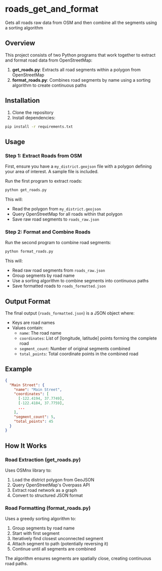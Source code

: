 # roads_get_and_format

Gets all roads raw data from OSM and then combine all the segments using a sorting algorithm

## Overview

This project consists of two Python programs that work together to extract and format road data from OpenStreetMap:

1. **get_roads.py**: Extracts all road segments within a polygon from OpenStreetMap
2. **format_roads.py**: Combines road segments by name using a sorting algorithm to create continuous paths

## Installation

1. Clone the repository
2. Install dependencies:

```bash
pip install -r requirements.txt
```

## Usage

### Step 1: Extract Roads from OSM

First, ensure you have a `my_district.geojson` file with a polygon defining your area of interest. A sample file is included.

Run the first program to extract roads:

```bash
python get_roads.py
```

This will:
- Read the polygon from `my_district.geojson`
- Query OpenStreetMap for all roads within that polygon
- Save raw road segments to `roads_raw.json`

### Step 2: Format and Combine Roads

Run the second program to combine road segments:

```bash
python format_roads.py
```

This will:
- Read raw road segments from `roads_raw.json`
- Group segments by road name
- Use a sorting algorithm to combine segments into continuous paths
- Save formatted roads to `roads_formatted.json`

## Output Format

The final output (`roads_formatted.json`) is a JSON object where:
- Keys are road names
- Values contain:
  - `name`: The road name
  - `coordinates`: List of [longitude, latitude] points forming the complete road
  - `segment_count`: Number of original segments combined
  - `total_points`: Total coordinate points in the combined road

## Example

```json
{
  "Main Street": {
    "name": "Main Street",
    "coordinates": [
      [-122.4194, 37.7749],
      [-122.4184, 37.7759],
      ...
    ],
    "segment_count": 5,
    "total_points": 45
  }
}
```

## How It Works

### Road Extraction (get_roads.py)

Uses OSMnx library to:
1. Load the district polygon from GeoJSON
2. Query OpenStreetMap's Overpass API
3. Extract road network as a graph
4. Convert to structured JSON format

### Road Formatting (format_roads.py)

Uses a greedy sorting algorithm to:
1. Group segments by road name
2. Start with first segment
3. Iteratively find closest unconnected segment
4. Attach segment to path (potentially reversing it)
5. Continue until all segments are combined

The algorithm ensures segments are spatially close, creating continuous road paths.
